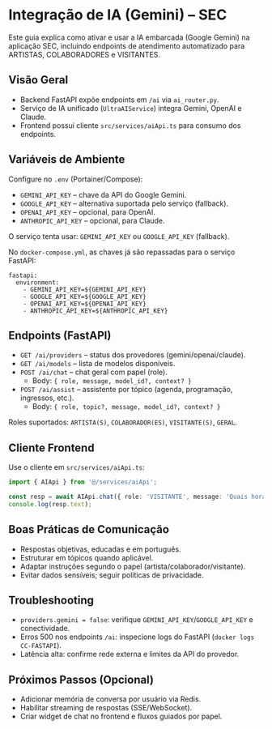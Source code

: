 # Integração de IA (Gemini) – SEC

Este guia explica como ativar e usar a IA embarcada (Google Gemini) na aplicação SEC, incluindo endpoints de atendimento automatizado para ARTISTAS, COLABORADORES e VISITANTES.

## Visão Geral
- Backend FastAPI expõe endpoints em `/ai` via `ai_router.py`.
- Serviço de IA unificado (`UltraAIService`) integra Gemini, OpenAI e Claude.
- Frontend possui cliente `src/services/aiApi.ts` para consumo dos endpoints.

## Variáveis de Ambiente
Configure no `.env` (Portainer/Compose):
- `GEMINI_API_KEY` – chave da API do Google Gemini.
- `GOOGLE_API_KEY` – alternativa suportada pelo serviço (fallback).
- `OPENAI_API_KEY` – opcional, para OpenAI.
- `ANTHROPIC_API_KEY` – opcional, para Claude.

O serviço tenta usar: `GEMINI_API_KEY` ou `GOOGLE_API_KEY` (fallback).

No `docker-compose.yml`, as chaves já são repassadas para o serviço FastAPI:
```
fastapi:
  environment:
    - GEMINI_API_KEY=${GEMINI_API_KEY}
    - GOOGLE_API_KEY=${GOOGLE_API_KEY}
    - OPENAI_API_KEY=${OPENAI_API_KEY}
    - ANTHROPIC_API_KEY=${ANTHROPIC_API_KEY}
```

## Endpoints (FastAPI)
- `GET /ai/providers` – status dos provedores (gemini/openai/claude).
- `GET /ai/models` – lista de modelos disponíveis.
- `POST /ai/chat` – chat geral com papel (role).
  - Body: `{ role, message, model_id?, context? }`
- `POST /ai/assist` – assistente por tópico (agenda, programação, ingressos, etc.).
  - Body: `{ role, topic?, message, model_id?, context? }`

Roles suportados: `ARTISTA(S)`, `COLABORADOR(ES)`, `VISITANTE(S)`, `GERAL`.

## Cliente Frontend
Use o cliente em `src/services/aiApi.ts`:
```ts
import { AIApi } from '@/services/aiApi';

const resp = await AIApi.chat({ role: 'VISITANTE', message: 'Quais horários de visita?' });
console.log(resp.text);
```

## Boas Práticas de Comunicação
- Respostas objetivas, educadas e em português.
- Estruturar em tópicos quando aplicável.
- Adaptar instruções segundo o papel (artista/colaborador/visitante).
- Evitar dados sensíveis; seguir políticas de privacidade.

## Troubleshooting
- `providers.gemini = false`: verifique `GEMINI_API_KEY`/`GOOGLE_API_KEY` e conectividade.
- Erros 500 nos endpoints `/ai`: inspecione logs do FastAPI (`docker logs CC-FASTAPI`).
- Latência alta: confirme rede externa e limites da API do provedor.

## Próximos Passos (Opcional)
- Adicionar memória de conversa por usuário via Redis.
- Habilitar streaming de respostas (SSE/WebSocket).
- Criar widget de chat no frontend e fluxos guiados por papel.